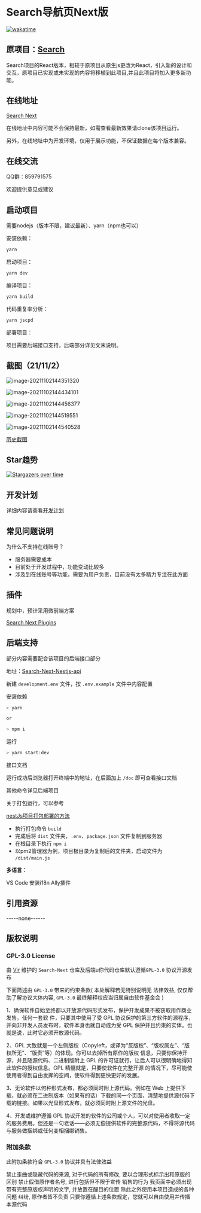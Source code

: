 # Search导航页Next版

[![wakatime](https://wakatime.com/badge/user/3c19ae9b-7437-486b-b4f8-38897d7303d9/project/f80a8218-f773-4a2b-b5fa-afff9d7234b4.svg)](https://wakatime.com/badge/user/3c19ae9b-7437-486b-b4f8-38897d7303d9/project/f80a8218-f773-4a2b-b5fa-afff9d7234b4)

## **原项目：**[Search](https://github.com/virzs/Search)

Search项目的React版本，相较于原项目从原生js更改为React，引入新的设计和交互，原项目已实现或未实现的内容将移植到此项目,并且此项目将加入更多新功能。

## 在线地址

[Search Next](http://dev.search.virs.xyz)

在线地址中内容可能不会保持最新，如需查看最新效果请clone该项目运行。

另外，在线地址中为开发环境，仅用于展示功能，不保证数据在每个版本兼容。

## 在线交流

QQ群：859791575

欢迎提供意见或建议

## 启动项目

需要nodejs（版本不限，建议最新）、yarn（npm也可以）

安装依赖：

```bash
yarn
```

启动项目：

```bash
yarn dev
```

编译项目：

```bash
yarn build
```

代码重复率分析：

``` bash
yarn jscpd
```

部署项目：

项目需要后端接口支持，后端部分详见文末说明。

## 截图（21/11/2）

![image-20211102144351320](https://raw.githubusercontent.com/virzs/cloud/project/img/202111021443364.png)

![image-20211102144434101](https://raw.githubusercontent.com/virzs/cloud/project/img/202111021444272.png)

![image-20211102144456377](https://raw.githubusercontent.com/virzs/cloud/project/img/202111021444525.png)

![image-20211102144519551](https://raw.githubusercontent.com/virzs/cloud/project/img/202111021445686.png)

![image-20211102144540528](https://raw.githubusercontent.com/virzs/cloud/project/img/202111021445722.png)

[历史截图](./docs/历史版本图片.md)

## Star趋势

[![Stargazers over time](https://starchart.cc/virzs/Search-Next.svg)](https://starchart.cc/virzs/Search-Next)

## 开发计划

详细内容请查看[开发计划](https://github.com/virzs/Search-Next/projects)

## 常见问题说明

为什么不支持在线账号？

- 服务器需要成本
- 目前处于开发过程中，功能变动比较多
- 涉及到在线账号等功能，需要为用户负责，目前没有太多精力专注在此方面

## 插件

规划中，预计采用微前端方案

[Search Next Plugins](https://github.com/virzs/Search-Next-Plugins)

## 后端支持

部分内容需要配合该项目的后端接口部分

地址：[Search-Next-Nestjs-api](https://github.com/virzs/Search-Next-Nestjs-api)

新建 `development.env` 文件，按 `.env.example` 文件中内容配置

安装依赖

``` bash
> yarn

or

> npm i
```

运行

``` bash
> yarn start:dev
```

接口文档

运行成功后浏览器打开终端中的地址，在后面加上 `/doc` 即可查看接口文档

其他命令详见后端项目

关于打包运行，可以参考

[nestJs项目打包部署的方法](https://www.cnblogs.com/xianxiaobo/p/12162309.html)

- 执行打包命令 `build`
- 完成后将 `dist` 文件夹，`.env`、`package.json` 文件复制到服务器
- 在根目录下执行 `npm i`
- 以pm2管理器为例，项目根目录为复制后的文件夹，启动文件为 `/dist/main.js`

**多语言：**

VS Code 安装i18n Ally插件

## 引用资源

-----none------

## 版权说明

### GPL-3.0 License

由 [Vir](https://github.com/virzs) 维护的 `Search-Next` 仓库及后端u你代码仓库默认遵循`GPL-3.0` 协议开源发布

下面简述由 `GPL-3.0` 带来的约束条款( 本处解释若无特别说明无 法律效益, 仅仅帮助了解协议大体内容, `GPL-3.0` 最终解释权应当归属自由软件基金会 )

1、确保软件自始至终都以开放源代码形式发布，保护开发成果不被窃取用作商业发售。任何一套软 件，只要其中使用了受 GPL 协议保护的第三方软件的源程序，并向非开发人员发布时，软件本身也就自动成为受 GPL 保护并且约束的实体。也就是说，此时它必须开放源代码。

2、GPL 大致就是一个左侧版权（Copyleft，或译为“反版权”、“版权属左”、“版权所无”、“版责”等）的体现。你可以去掉所有原作的版权 信息，只要你保持开源，并且随源代码、二进制版附上 GPL 的许可证就行，让后人可以很明确地得知此软件的授权信息。GPL 精髓就是，只要使软件在完整开源 的情况下，尽可能使使用者得到自由发挥的空间，使软件得到更快更好的发展。

3、无论软件以何种形式发布，都必须同时附上源代码。例如在 Web 上提供下载，就必须在二进制版本（如果有的话）下载的同一个页面，清楚地提供源代码下载的链接。如果以光盘形式发布，就必须同时附上源文件的光盘。

4、开发或维护遵循 GPL 协议开发的软件的公司或个人，可以对使用者收取一定的服务费用。但还是一句老话——必须无偿提供软件的完整源代码，不得将源代码与服务做捆绑或任何变相捆绑销售。

### 附加条款

此附加条款符合 `GPL-3.0` 协议并具有法律效益

禁止歪曲或隐藏代码的来源, 对于代码的所有修改, 要以合理形式标示出和原版的区别
禁止假借原作者名号, 进行包括但不限于宣传 销售的行为
我页面中必须出现带有完整原版权声明的文字, 并放置在醒目的位置
除此之外使用本项目造成的各种问题 纠纷, 原作者皆不负责
只要你遵循上述条款规定，您就可以自由使用并传播本源代码
